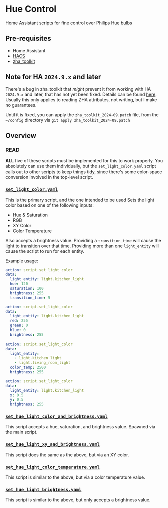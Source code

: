 # Hue Control
Home Assistant scripts for fine control over Philips Hue bulbs

## Pre-requisites

- Home Assistant
- [HACS](https://hacs.xyz/)
- [zha_toolkit](https://github.com/mdeweerd/zha-toolkit)

## Note for HA `2024.9.x` and later
There's a bug in zha_toolkit that _might_ prevent it from working with HA `2024.9.x` and later, that has not yet been fixed. Details can be found [here](https://github.com/mdeweerd/zha-toolkit/issues/261). Usually this only applies to reading ZHA attributes, not writing, but I make no guarantees.

Until it is fixed, you can apply the `zha_toolkit_2024-09.patch` file, from the `~/config` directory via `git apply zha_toolkit_2024-09.patch`

## Overview

### READ
**ALL** five of these scripts must be implemented for this to work properly. You absolutely can use them individually, but the `set_light_color.yaml` script calls out to other scripts to keep things tidy, since there's some color-space conversion involved in the top-level script.

### [`set_light_color.yaml`](./scripts/set_light_color.yaml)
This is the primary script, and the one intended to be used Sets the light color based on one of the following inputs:
- Hue & Saturation
- RGB
- XY Color
- Color Temperature

Also accepts a brightness value. Providing a `transition_time` will cause the light to transition over that time. Providing more than one `light_entity` will cause the script to run for each entity.

Example usage:
```yaml
action: script.set_light_color
data:
  light_entity: light.kitchen_light
  hue: 120
  saturation: 100
  brightness: 255
  transition_time: 5
```

```yaml
action: script.set_light_color
data:
  light_entity: light.kitchen_light
  red: 255
  green: 0
  blue: 0
  brightness: 255
```

```yaml
action: script.set_light_color
data:
  light_entity:
    - light.kitchen_light
    - light.living_room_light
  color_temp: 2500
  brightness: 255
```

```yaml
action: script.set_light_color
data:
  light_entity: light.kitchen_light
  x: 0.5
  y: 0.5
  brightness: 255
```

### [`set_hue_light_color_and_brightness.yaml`](./scripts/set_hue_light_color_and_brightness.yaml)
This script accepts a hue, saturation, and brightness value. Spawned via the main script.

### [`set_hue_light_xy_and_brightness.yaml`](./scripts/set_hue_light_xy_and_brightness.yaml)
This script does the same as the above, but via an XY color.

### [`set_hue_light_color_temperature.yaml`](./scripts/set_hue_light_color_temperature.yaml)
This script is similar to the above, but via a color temperature value.

### [`set_hue_light_brightness.yaml`](./scripts/set_hue_light_brightness.yaml)
This script is similar to the above, but only accepts a brightness value.

